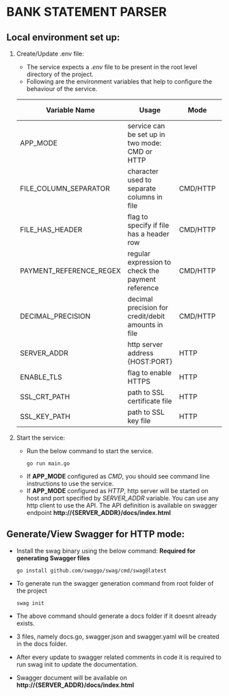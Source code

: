 # BANK STATEMENT PARSER

## Local environment set up:
1. Create/Update .env file: 
   - The service expects a *.env* file to be present in the root level directory of the project. 
   - Following are the environment variables that help to configure the behaviour of the service.

    | Variable Name           | Usage                                              | Mode     | Default Value          | Sample Value           |
    | ----------------------- | -------------------------------------------------- | -------- | ---------------------- | ---------------------- |
    | APP_MODE                | service can be set up in two mode: CMD or HTTP     |          |                        | CMD                    |
    | FILE_COLUMN_SEPARATOR   | character used to separate columns in file         | CMD/HTTP | ,                      | ,                      |
    | FILE_HAS_HEADER         | flag to specify if file has a header row           | CMD/HTTP | false                  | true                   |
    | PAYMENT_REFERENCE_REGEX | regular expression to check the payment reference  | CMD/HTTP | PAY[0-9]{6}[a-zA-Z]{2} | PAY[0-9]{6}[a-zA-Z]{2} |
    | DECIMAL_PRECISION       | decimal precision for credit/debit amounts in file | CMD/HTTP | 2                      | 3                      |
    | SERVER_ADDR             | http server address {HOST:PORT}                    | HTTP     | localhost:8080         | :9001                  |
    | ENABLE_TLS              | flag to enable HTTPS                               | HTTP     | false                  | true                   |
    | SSL_CRT_PATH            | path to SSL certificate file                       | HTTP     |                        | cert.pem               |
    | SSL_KEY_PATH            | path to SSL key file                               | HTTP     |                        | key.pem                |
 
2. Start the service: 
   - Run the below command to start the service. 
        ```
        go run main.go
        ```
   - If **APP_MODE** configured as *CMD*, you should see command line instructions to use the service.
   - If **APP_MODE** configured as *HTTP*, http server will be started on host and port specified by *SERVER_ADDR* variable. You can use any http client to use the API. The API definition is available on swagger endpoint **http://{SERVER_ADDR}/docs/index.html**


## Generate/View Swagger for HTTP mode:

   - Install the swag binary using the below command: **Required for generating Swagger files**
        ```
        go install github.com/swaggo/swag/cmd/swag@latest
        ``` 
    
   - To generate run the swagger generation command from root folder of the project 
        ```
        swag init
        ```
   - The above command should generate a docs folder if it doesnt already exists.
   - 3 files, namely docs.go, swagger.json and swagger.yaml will be created in the docs folder.
   - After every update to swagger related comments in code it is required to run swag init to update the documentation.
   - Swagger document will be available on **http://{SERVER_ADDR}/docs/index.html**
